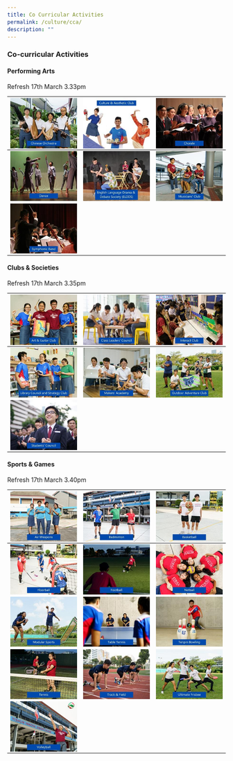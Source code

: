 ```yaml
---
title: Co Curricular Activities
permalink: /culture/cca/
description: ""
---
```

### **Co-curricular Activities** 
#### **Performing Arts**

Refresh 17th March 3.33pm

| <a href="https://staging.dy8spnni5p31k.amplifyapp.com/culture/cca/clubs-and-societies/chinese-orchestra/"><img src="/images/CCA/cca1.jpg" align = "center"></a> | <a href="https://staging.dy8spnni5p31k.amplifyapp.com/culture/cca/clubs-and-societies/culture-and-aesthetic-club/"><img src="/images/CCA/cca2.jpg" align = "center"></a> | <a href="https://staging.dy8spnni5p31k.amplifyapp.com/culture/cca/clubs-and-societies/chorale/"><img src="/images/CCA/cca3.jpg" align = "center"></a> |
| --------   | --------     | --------    |
| <a href="https://staging.dy8spnni5p31k.amplifyapp.com/culture/cca/clubs-and-societies/dance/"><img src="/images/CCA/cca4.jpg" align = "center"></a> | <a href="https://staging.dy8spnni5p31k.amplifyapp.com/culture/cca/clubs-and-societies/eldds/"><img src="/images/CCA/cca5.jpg" align = "center"></a> | <a href="https://staging.dy8spnni5p31k.amplifyapp.com/culture/cca/clubs-and-societies/musicians-club/"><img src="/images/CCA/cca6.jpg" align = "center"></a> |
| <a href="https://staging.dy8spnni5p31k.amplifyapp.com/culture/cca/clubs-and-societies/symphonic-band/"><img src="/images/CCA/cca7.jpg" align = "center"></a> |               |               |

#### **Clubs & Societies**

Refresh 17th March 3.35pm

| <a href="https://staging.dy8spnni5p31k.amplifyapp.com/culture/cca/clubs-and-societies/art-and-guitar/club/"><img src="/images/CCA/cca8.jpg" align = "center"></a> | <a href="https://staging.dy8spnni5p31k.amplifyapp.com/culture/cca/clubs-and-societies/class-leaders-council/"><img src="/images/CCA/cca9.jpg" align = "center"></a> | <a href="https://staging.dy8spnni5p31k.amplifyapp.com/culture/cca/clubs-and-societies/interact-club/"><img src="/images/CCA/cca10.jpg" align = "center"></a> |
| --------   | --------     | --------    |
| <a href="https://staging.dy8spnni5p31k.amplifyapp.com/culture/cca/clubs-and-societies/library-council-and-strategy-club/"><img src="/images/CCA/cca11.jpg" align = "center"></a> | <a href="https://staging.dy8spnni5p31k.amplifyapp.com/culture/cca/clubs-and-societies/makers-academy/"><img src="/images/CCA/cca12.jpg" align = "center"></a> | <a href="https://staging.dy8spnni5p31k.amplifyapp.com/culture/cca/clubs-and-societies/outdoor-adventure-club/"><img src="/images/CCA/cca13.jpg" align = "center"></a> |
| <a href="https://staging.dy8spnni5p31k.amplifyapp.com/culture/cca/clubs-and-societies/students-council/"><img src="/images/CCA/cca14.jpg" align = "center"></a> |               |               |


#### **Sports & Games**

Refresh 17th March 3.40pm

| <a href="https://staging.dy8spnni5p31k.amplifyapp.com/culture/cca/sports-and-games/air-weapons/"><img src="/images/CCA/cca15.jpg" align = "center"></a> | <a href="https://staging.dy8spnni5p31k.amplifyapp.com/culture/cca/sports-and-games/badminton/"><img src="/images/CCA/cca16.jpg" align = "center"></a> | <a href="https://staging.dy8spnni5p31k.amplifyapp.com/culture/cca/sports-and-games/basketball/"><img src="/images/CCA/cca17.jpg" align = "center"></a> |
| --------   | --------     | --------    |
| <a href="https://staging.dy8spnni5p31k.amplifyapp.com/culture/cca/sports-and-games/floorball/"><img src="/images/CCA/cca18.jpg" align = "center"></a> | <a href="https://staging.dy8spnni5p31k.amplifyapp.com/culture/cca/sports-and-games/football/"><img src="/images/CCA/cca19.jpg" align = "center"></a> | <a href="https://staging.dy8spnni5p31k.amplifyapp.com/culture/cca/sports-and-games/netball/"><img src="/images/CCA/cca20.jpg" align = "center"></a>|
| <a href="https://staging.dy8spnni5p31k.amplifyapp.com/culture/cca/sports-and-games/modular-sports/"><img src="/images/CCA/cca21.jpg" align = "center"></a> | <a href="https://staging.dy8spnni5p31k.amplifyapp.com/culture/cca/sports-and-games/table-tennis/"><img src="/images/CCA/cca22.jpg" align = "center"></a> | <a href="https://staging.dy8spnni5p31k.amplifyapp.com/culture/cca/sports-and-games/tenpin-bowling/"><img src="/images/CCA/cca23.jpg" align = "center"></a> |
| <a href="https://staging.dy8spnni5p31k.amplifyapp.com/culture/cca/sports-and-games/tennis/"><img src="/images/CCA/cca24.jpg" align = "center"></a> | <a href="https://staging.dy8spnni5p31k.amplifyapp.com/culture/cca/sports-and-games/track-and-field/"><img src="/images/CCA/cca25.jpg" align = "center"></a> | <a href="https://staging.dy8spnni5p31k.amplifyapp.com/culture/cca/sports-and-games/ultimate-frisbee/"><img src="/images/CCA/cca26.jpg" align = "center"></a> |
| <a href="https://staging.dy8spnni5p31k.amplifyapp.com/culture/cca/sports-and-games/volleyball/"><img src="/images/CCA/cca27.jpg" align = "center"></a> |               |               |